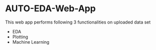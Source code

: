 # AUTO-EDA-Web-App
This web app performs following 3 functionalities on uploaded data set 
- EDA 
- Plotting 
- Machine Learning


